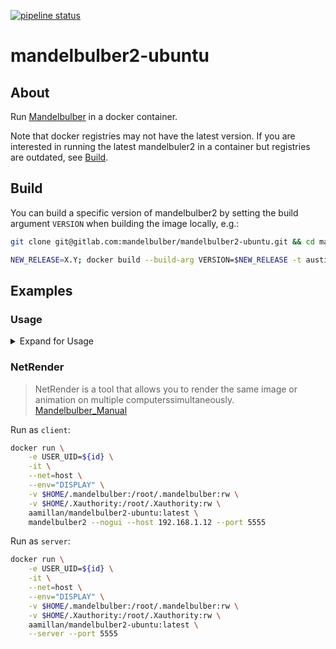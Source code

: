 [![pipeline status](https://gitlab.com/mandelbulber/mandelbulber2-ubuntu/badges/master/pipeline.svg)](https://gitlab.com/mandelbulber/mandelbulber2-ubuntu/commits/master)

# mandelbulber2-ubuntu

## About

Run [Mandelbulber](https://www.mandelbulber.com/) in a docker container.

Note that docker registries may not have the latest version.
If you are interested in running the latest mandelbuler2 in a container but registries are outdated, see [Build](Build).

## Build

You can build a specific version of mandelbulber2 by setting the build argument `VERSION` when building the image locally, e.g.:

```bash
git clone git@gitlab.com:mandelbulber/mandelbulber2-ubuntu.git && cd mandelbulber2-ubuntu

NEW_RELEASE=X.Y; docker build --build-arg VERSION=$NEW_RELEASE -t austin-millan/mandelbulber2:$NEW_RELEASE
```

## Examples

### Usage

<details>
  <summary>Expand for Usage</summary>

```bashh
$ docker run -e USER_UID=${id} -it --entrypoint="mandelbulber2" registry.gitlab.com/mandelbulber/mandelbulber2-ubuntu:2.25 --help
Detected 12 CPUs
Mandelbulber 2.25
Log file name: /root/.mandelbulber_log.txt
Program data files directory /usr/share/mandelbulber2/
Default data hidden directory: /root/.mandelbulber/
Default data public directory: /root/mandelbulber/
Usage: mandelbulber2 [options] settings_file
Mandelbulber is an easy to use, handy application designed to help you render 3D Mandelbrot fractals called Mandelbulb and some other kind of 3D fractals like Mandelbox, Bulbbox, Juliabulb, Menger Sponge

Options:
-h, --help             Displays this help.
-v, --version          Displays version information.
-n, --nogui            Starts the program without a GUI.
-o, --output <N>       Saves rendered image(s) to this file / folder.
--logfilepath <N>      Specify custom system log filepath (default is:
                        ~/.mandelbulber_log.txt).
-K, --keyframe         Renders keyframe animation.
-F, --flight           Renders flight animation.
-X, --never-delete     Never delete data, instead Exit CLI application.
-s, --start <N>        Starts rendering from frame number <N>.
-e, --end <N>          Stops rendering on frame number <N>.
-L, --list             Lists all possible parameters '<KEY>' with
                        corresponding default value '<VALUE>'.
-f, --format <FORMAT>  Image output format:
                        jpg  - JPEG format (default)
                        png  - PNG format
                        exr  - EXR format
                        tiff - TIFF format
                        Legacy formats for still frames:
                        png16 - 16-bit PNG format
                        png16alpha - 16-bit PNG with alpha channel format
-r, --res <WxH>        Overrides image resolution. Specify as width and
                        height separated by 'x'
--fpk <N>              Overrides frames per key parameter.
-S, --server           Sets application as a server listening for clients.
-H, --host <N.N.N.N>   Sets application as a client connected to server of
                        given host address (Host can be of type IPv4, IPv6 and
                        Domain name address).
-p, --port <N>         Sets network port number for netrender (default 5555).
-C, --no-cli-color     Starts program without ANSI colors, when execution on
                        CLI.
-q, --queue            Renders all images from common queue.
-t, --test             Runs testcases on the mandelbulber instance
-b, --benchmark        Runs benchmarks on the mandelbulber instance, specify
                        optional parameter difficulty (1 -> very easy, > 20 ->
                        very hard, 10 -> default). When [output] option is set
                        to a folder, the example-test images will be stored
                        there.
-T, --touch            Resaves a settings file (can be used to update a
                        settings file)
-V, --voxel <FORMAT>   Renders the voxel volume. Output formats are:
                        slice - stack of PNG images into one folder (default)
                        ply   - Polygon File Format (single 3d file)

-O, --override <...>   <KEY=VALUE> overrides item '<KEY>' from settings file
                        with new value '<VALUE>'.
                        Specify multiple KEY=VALUE pairs by separating with a
                        '#': <KEY1=VALUE1#KEY2=VALUE2>. Quote whole expression
                        to avoid whitespace parsing issues
                        Override fractal parameter in the form
                        'fractal<N>_KEY=VALUE' with <N> being index of fractal
--stats                Shows statistics while rendering in CLI mode.
-g, --gpu              Runs the program in opencl mode and selects first
                        available gpu device.
-G, --gpuall           Runs the program in opencl mode and selects all
                        available gpu devices.
--help-input           Shows help about input.
--help-examples        Shows example commands.
--help-opencl          Shows commands regarding OpenCL.

Arguments:
settings_file          file with fractal settings (program also tries
                        to find file in ./mandelbulber/settings directory)
                        When settings_file is put as a command line argument
                        then program will start in noGUI mode<settings_file>
                        can also be specified as a list, see all options with
                        --help-input
```

</details>

### NetRender

> NetRender is a tool that allows you to render the same image or animation on multiple computerssimultaneously.
> [Mandelbulber_Manual](https://github.com/buddhi1980/mandelbulber_doc/releases/download/2.24.0/Mandelbulber_Manual.pdf)

Run as `client`:

```bash
docker run \
    -e USER_UID=${id} \
    -it \
    --net=host \
    --env="DISPLAY" \
    -v $HOME/.mandelbulber:/root/.mandelbulber:rw \
    -v $HOME/.Xauthority:/root/.Xauthority:rw \
    aamillan/mandelbulber2-ubuntu:latest \
    mandelbulber2 --nogui --host 192.168.1.12 --port 5555
```

Run as `server`:

```bash
docker run \
    -e USER_UID=${id} \
    -it \
    --net=host \
    --env="DISPLAY" \
    -v $HOME/.mandelbulber:/root/.mandelbulber:rw \
    -v $HOME/.Xauthority:/root/.Xauthority:rw \
    aamillan/mandelbulber2-ubuntu:latest \
    --server --port 5555
```
